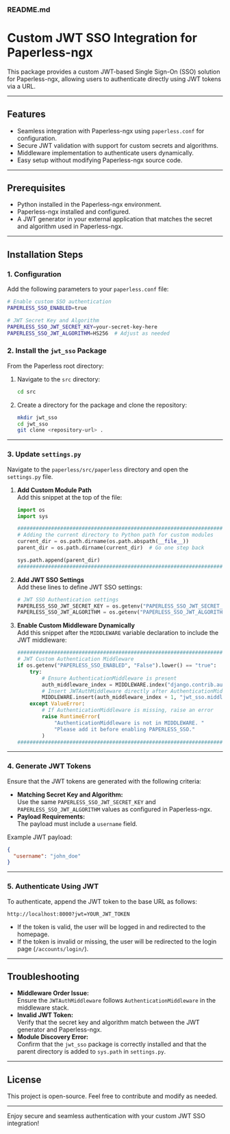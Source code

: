 ### **README.md**

# **Custom JWT SSO Integration for Paperless-ngx**

This package provides a custom JWT-based Single Sign-On (SSO) solution for Paperless-ngx, allowing users to authenticate directly using JWT tokens via a URL.

---

## **Features**
- Seamless integration with Paperless-ngx using `paperless.conf` for configuration.
- Secure JWT validation with support for custom secrets and algorithms.
- Middleware implementation to authenticate users dynamically.
- Easy setup without modifying Paperless-ngx source code.

---

## **Prerequisites**
- Python installed in the Paperless-ngx environment.
- Paperless-ngx installed and configured.
- A JWT generator in your external application that matches the secret and algorithm used in Paperless-ngx.

---

## **Installation Steps**

### **1. Configuration**

Add the following parameters to your `paperless.conf` file:

```bash
# Enable custom SSO authentication
PAPERLESS_SSO_ENABLED=true

# JWT Secret Key and Algorithm
PAPERLESS_SSO_JWT_SECRET_KEY=your-secret-key-here
PAPERLESS_SSO_JWT_ALGORITHM=HS256  # Adjust as needed
```

### **2. Install the `jwt_sso` Package**

From the Paperless root directory:

1. Navigate to the `src` directory:

   ```bash
   cd src
   ```

2. Create a directory for the package and clone the repository:

   ```bash
   mkdir jwt_sso
   cd jwt_sso
   git clone <repository-url> .
   ```

---

### **3. Update `settings.py`**

Navigate to the `paperless/src/paperless` directory and open the `settings.py` file.

1. **Add Custom Module Path**  
   Add this snippet at the top of the file:

   ```python
   import os
   import sys

   ###################################################################
   # Adding the current directory to Python path for custom modules
   current_dir = os.path.dirname(os.path.abspath(__file__))
   parent_dir = os.path.dirname(current_dir)  # Go one step back

   sys.path.append(parent_dir)
   ###################################################################
   ```

2. **Add JWT SSO Settings**  
   Add these lines to define JWT SSO settings:

   ```python
   # JWT SSO Authentication settings
   PAPERLESS_SSO_JWT_SECRET_KEY = os.getenv("PAPERLESS_SSO_JWT_SECRET_KEY", "default_secret_key")
   PAPERLESS_SSO_JWT_ALGORITHM = os.getenv("PAPERLESS_SSO_JWT_ALGORITHM", "HS256")
   ```

3. **Enable Custom Middleware Dynamically**  
   Add this snippet after the `MIDDLEWARE` variable declaration to include the JWT middleware:

   ```python
   ###################################################################
   # JWT Custom Authentication Middleware
   if os.getenv("PAPERLESS_SSO_ENABLED", "False").lower() == "true":
       try:
           # Ensure AuthenticationMiddleware is present
           auth_middleware_index = MIDDLEWARE.index("django.contrib.auth.middleware.AuthenticationMiddleware")
           # Insert JWTAuthMiddleware directly after AuthenticationMiddleware
           MIDDLEWARE.insert(auth_middleware_index + 1, "jwt_sso.middleware.JWTAuthMiddleware")
       except ValueError:
           # If AuthenticationMiddleware is missing, raise an error
           raise RuntimeError(
               "AuthenticationMiddleware is not in MIDDLEWARE. "
               "Please add it before enabling PAPERLESS_SSO."
           )
   ###################################################################
   ```

---

### **4. Generate JWT Tokens**

Ensure that the JWT tokens are generated with the following criteria:
- **Matching Secret Key and Algorithm:**  
  Use the same `PAPERLESS_SSO_JWT_SECRET_KEY` and `PAPERLESS_SSO_JWT_ALGORITHM` values as configured in Paperless-ngx.
- **Payload Requirements:**  
  The payload must include a `username` field.

Example JWT payload:

```json
{
  "username": "john_doe"
}
```

---

### **5. Authenticate Using JWT**

To authenticate, append the JWT token to the base URL as follows:

```text
http://localhost:8000?jwt=YOUR_JWT_TOKEN
```

- If the token is valid, the user will be logged in and redirected to the homepage.
- If the token is invalid or missing, the user will be redirected to the login page (`/accounts/login/`).

---

## **Troubleshooting**

- **Middleware Order Issue:**  
  Ensure the `JWTAuthMiddleware` follows `AuthenticationMiddleware` in the middleware stack.
- **Invalid JWT Token:**  
  Verify that the secret key and algorithm match between the JWT generator and Paperless-ngx.
- **Module Discovery Error:**  
  Confirm that the `jwt_sso` package is correctly installed and that the parent directory is added to `sys.path` in `settings.py`.

---

## **License**
This project is open-source. Feel free to contribute and modify as needed.

--- 

Enjoy secure and seamless authentication with your custom JWT SSO integration!